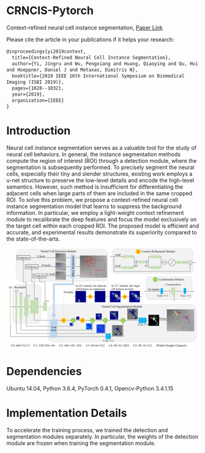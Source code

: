 # CRNCIS-Pytorch
Context-refined neural cell instance segmentation,  [Paper Link](https://ieeexplore.ieee.org/abstract/document/8759204)

Please cite the article in your publications if it helps your research:

	@inproceedings{yi2019context,
	  title={Context-Refined Neural Cell Instance Segmentation},
	  author={Yi, Jingru and Wu, Pengxiang and Huang, Qiaoying and Qu, Hui and Hoeppner, Daniel J and Metaxas, Dimitris N},
	  booktitle={2019 IEEE 16th International Symposium on Biomedical Imaging (ISBI 2019)},
	  pages={1028--1032},
	  year={2019},
	  organization={IEEE}
	}
 
# Introduction
Neural cell instance segmentation serves as a valuable tool for the study of neural cell behaviors. In general, the instance segmentation methods compute the region of interest (ROI) through a detection module, where the segmentation is subsequently performed. To precisely segment the neural cells, especially their tiny and slender structures, existing work employs a u-net structure to preserve the low-level details and encode the high-level semantics. However, such method is insufficient for differentiating the adjacent cells when large parts of them are included in the same cropped ROI. To solve this problem, we propose a context-refined neural cell instance segmentation model that learns to suppress the background information. In particular, we employ a light-weight context refinement module to recalibrate the deep features and focus the model exclusively on the target cell within each cropped ROI. The proposed model is efficient and accurate, and experimental results demonstrate its superiority compared to the state-of-the-arts.

<p align="center">
	<img src="imgs/pic1.png", width="800">
</p>



# Dependencies
Ubuntu 14.04, Python 3.6.4, PyTorch 0.4.1, Opencv-Python 3.4.1.15  

# Implementation Details
To accelerate the training process, we trained the detection and segmentation modules separately. In particular, the weights of the detection module are frozen when training the segmentation module.


